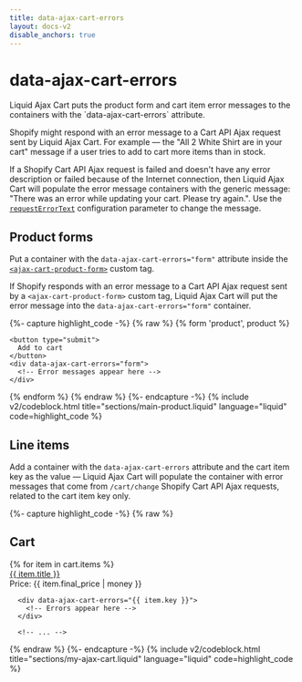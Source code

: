 ```yaml
---
title: data-ajax-cart-errors
layout: docs-v2
disable_anchors: true
---
```


# data-ajax-cart-errors

<p class="lead" markdown="1">
Liquid Ajax Cart puts the product form and cart item error messages to the containers with the `data-ajax-cart-errors` attribute.  
</p>

Shopify might respond with an error message to a Cart API Ajax request sent by Liquid Ajax Cart.
For example — the "All 2 White Shirt are in your cart" message if a user tries to add to cart more items than in stock.

If a Shopify Cart API Ajax request is failed and doesn't have any error description or failed because of the Internet connection,
then Liquid Ajax Cart will populate the error message containers with the generic message: "There was an error while updating your cart. Please try again.".
Use the [`requestErrorText`](/v2/docs/request-error-text) configuration parameter to change the message.

## Product forms

Put a container with the `data-ajax-cart-errors="form"` attribute inside the [`<ajax-cart-product-form>`](/v2/docs/ajax-cart-product-form) custom tag.

If Shopify responds with an error message to a Cart API Ajax request sent by a `<ajax-cart-product-form>` custom tag, 
Liquid Ajax Cart will put the error message into the `data-ajax-cart-errors="form"` container.

{%- capture highlight_code -%}
{% raw %}
<ajax-cart-product-form>
  {% form 'product', product %}
    <!-- form content -->
  
    <button type="submit">
      Add to cart
    </button>
    <div data-ajax-cart-errors="form"> 
      <!-- Error messages appear here --> 
    </div>
  
  {% endform %}
</ajax-cart-product-form>
{% endraw %}
{%- endcapture -%}
{% include v2/codeblock.html title="sections/main-product.liquid" language="liquid" code=highlight_code %}

## Line items

Add a container with the `data-ajax-cart-errors` attribute and the cart item key as the value —
Liquid Ajax Cart will populate the container with error messages that come from `/cart/change` Shopify Cart API Ajax requests, 
related to the cart item key only.

{%- capture highlight_code -%}
{% raw %}
<div class="my-cart" data-ajax-cart-section>
  <h2>Cart</h2>

  <div class="my-cart__items">
    {% for item in cart.items %}
      <div><a href="{{ item.url }}">{{ item.title }}</a></div>
      <div>Price: {{ item.final_price | money }}</div>

      <div data-ajax-cart-errors="{{ item.key }}">
        <!-- Errors appear here --> 
      </div>

      <!-- ... -->
{% endraw %}
{%- endcapture -%}
{% include v2/codeblock.html title="sections/my-ajax-cart.liquid" language="liquid" code=highlight_code %}